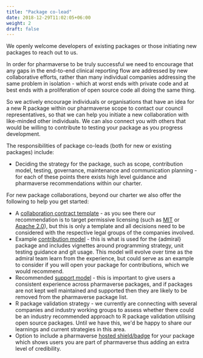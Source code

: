```yaml
---
title: "Package co-lead"
date: 2018-12-29T11:02:05+06:00
weight: 2
draft: false
---
```


We openly welcome developers of existing packages or those initiating new packages to reach out to us.

In order for pharmaverse to be truly successful we need to encourage that any gaps in the end-to-end clinical reporting flow are addressed by new collaborative efforts, 
rather than many individual companies addressing the same problem in isolation - which at worst ends with private code and at best ends with a proliferation of open 
source code all doing the same thing.

So we actively encourage individuals or organisations that have an idea for a new R package within our pharmaverse scope to contact our council representatives, so that 
we can help you initiate a new collaboration with like-minded other individuals. We can also connect you with others that would be willing to contribute to testing 
your package as you progress development.

The responsibilities of package co-leads (both for new or existing packages) include:
* Deciding the strategy for the package, such as scope, contribution model, testing, governance, maintenance and communication planning - for each of these points 
there exists high level guidance and pharmaverse recommendations within our charter.

For new package collaborations, beyond our charter we also offer the following to help you get started:
* A [collaboration contract template](https://github.com/pharmaverse/pharmaverse/blob/main/content/contribute/Pharmaverse%20Collaborative%20Agreement%20(template).docx) - 
as you see there our recommendation is to target permissive licensing (such as [MIT](https://opensource.org/licenses/MIT) or 
[Apache 2.0](https://opensource.org/licenses/Apache-2.0)), but this is only a template and all decisions need to be considered with the respective legal groups of the 
companies involved.
* Example [contribution model](https://pharmaverse.github.io/admiral/articles/contribution_model.html) - this is what is used for the {admiral} package and includes 
vignettes around programming strategy, unit testing guidance and git usage. This model will evolve over time as the admiral team learn from the experience, but could 
serve as an example to consider if you will open your package for contributions, which we would recommend.
* Recommended [support model](https://pharmaverse.org/support/) - this is important to give users a consistent experience across pharmaverse packages, and if packages 
are not kept well maintained and supported then they are likely to be removed from the pharmaverse package list.
* R package validation strategy - we currently are connecting with several companies and industry working groups to assess whether there could be an industry 
recommended approach to R package validation utilising open source packages. Until we have this, we'd be happy to share our learnings and current strategies in this area.
* Option to include a pharmaverse [hosted shield/badge](https://pharmaverse.org/contribute/badges/) for your package which shows users you are part of pharmaverse 
thus adding an extra level of credibility.

